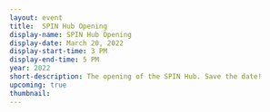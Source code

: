 ```yaml
---
layout: event
title:  SPIN Hub Opening
display-name: SPIN Hub Opening
display-date: March 20, 2022
display-start-time: 3 PM
display-end-time: 5 PM
year: 2022
short-description: The opening of the SPIN Hub. Save the date!
upcoming: true
thumbnail:
---
```

